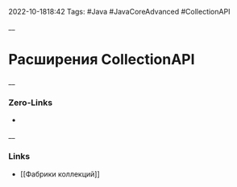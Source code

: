 2022-10-1818:42
Tags: #Java #JavaCoreAdvanced #CollectionAPI

__
# Расширения CollectionAPI


__
### Zero-Links
- 

__
### Links
- [[Фабрики коллекций]]

